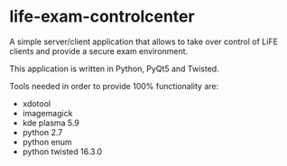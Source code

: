 # life-exam-controlcenter
A simple server/client application that allows to take over control of LiFE clients and provide a secure exam environment.

This application is written in Python, PyQt5 and Twisted.

Tools needed in order to provide 100% functionality are:
- xdotool
- imagemagick
- kde plasma 5.9
- python 2.7
- python enum
- python twisted 16.3.0



